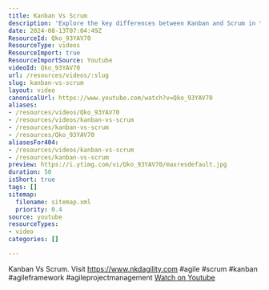 ```yaml
---
title: Kanban Vs Scrum
description: 'Explore the key differences between Kanban and Scrum in this insightful video. Discover which Agile framework suits your project best! #agile #scrum #kanban'
date: 2024-08-13T07:04:49Z
ResourceId: Qko_93YAV70
ResourceType: videos
ResourceImport: true
ResourceImportSource: Youtube
videoId: Qko_93YAV70
url: /resources/videos/:slug
slug: kanban-vs-scrum
layout: video
canonicalUrl: https://www.youtube.com/watch?v=Qko_93YAV70
aliases:
- /resources/videos/Qko_93YAV70
- /resources/videos/kanban-vs-scrum
- /resources/kanban-vs-scrum
- /resources/Qko_93YAV70
aliasesFor404:
- /resources/videos/kanban-vs-scrum
- /resources/kanban-vs-scrum
preview: https://i.ytimg.com/vi/Qko_93YAV70/maxresdefault.jpg
duration: 50
isShort: true
tags: []
sitemap:
  filename: sitemap.xml
  priority: 0.4
source: youtube
resourceTypes:
- video
categories: []

---
```

 Kanban Vs Scrum. Visit https://www.nkdagility.com #agile #scrum #kanban #agileframework #agileprojectmanagement 
 [Watch on Youtube](https://www.youtube.com/watch?v=Qko_93YAV70)
